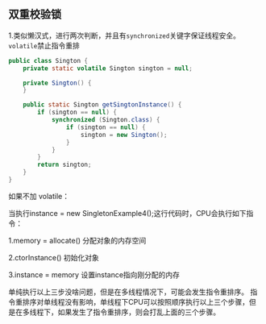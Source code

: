 ## 双重校验锁

1.类似懒汉式，进行两次判断，并且有`synchronized`关键字保证线程安全。`volatile`禁止指令重排

```java
public class Sington {
	private static volatile Sington sington = null;

	private Sington() {
	}

	public static Sington getSingtonInstance() {
		if (sington == null) {
			synchronized (Sington.class) {
				if (sington == null) {
					sington = new Sington();
				}
			}
		}
		return sington;
	}
}

```

如果不加 volatile：

当执行instance = new SingletonExample4();这行代码时，CPU会执行如下指令：

1.memory = allocate() 分配对象的内存空间

2.ctorInstance() 初始化对象

3.instance = memory 设置instance指向刚分配的内存

单纯执行以上三步没啥问题，但是在多线程情况下，可能会发生指令重排序。
指令重排序对单线程没有影响，单线程下CPU可以按照顺序执行以上三个步骤，但是在多线程下，如果发生了指令重排序，则会打乱上面的三个步骤。